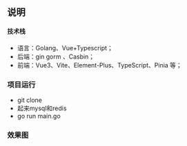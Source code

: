 ## 说明

#### 技术栈
- 语言：Golang、Vue+Typescript；
- 后端：gin gorm 、Casbin；
- 前端：Vue3、Vite、Element-Plus、TypeScript、Pinia 等；

### 项目运行
-  git clone
-  起来mysql和redis
-  go run main.go 

### 效果图 